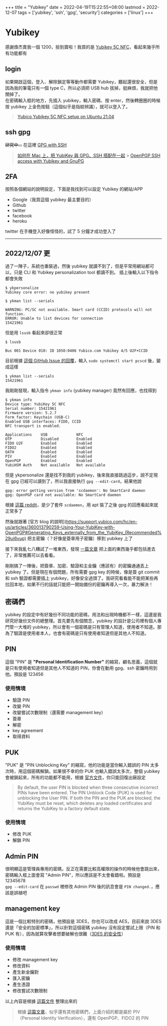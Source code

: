 +++
title = "Yubikey"
date = 2022-04-19T15:22:55+08:00
lastmod = 2022-12-07
tags = ['yubikey', 'ssh', 'gpg', 'security']
categories = ['linux']
+++

# Yubikey
感謝煥杰賣我一個 1200，撿到寶啦！我買的是 [Yubikey 5C NFC](https://www.yubico.com/tw/product/yubikey-5c-nfc/)，看起來幾乎所有功能都有

## login

如果開啟這個，登入、解除鎖定等等動作都需要 Yubikey，聽起還很安全，但是因為我的筆電只有一個 type C，所以必須把 USB hub 拔掉，挺麻煩，我就把他關掉了。  
在密碼輸入框的地方，先插入 yubikey，輸入密碼、按 enter，然後轉圈圈的時候按 yubikey 上金色按鈕（這個似乎是指紋辨識），就可以登入了。

> [Yubico Yubikey 5C NFC setup on Ubuntu 21.04](https://oscfr.com/blog/tech/yubico-yubikey-5c-nfc-setup-on-ubuntu-2104/)

## ssh gpg

~~研究中...~~
在這裡 [GPG with SSH](/posts/linux/gpg-with-ssh)

> [如何在 Mac 上，把 YubiKey 與 GPG、SSH 搭配在一起](https://medium.com/@SSWilsonKao/%E5%A6%82%E4%BD%95%E5%9C%A8-mac-%E4%B8%8A-%E6%8A%8A-yubikey-%E8%88%87-gpg-ssh-%E6%90%AD%E9%85%8D%E5%9C%A8%E4%B8%80%E8%B5%B7-5f842d20ad6a) > [OpenPGP SSH access with Yubikey and GnuPG](https://gist.github.com/artizirk/d09ce3570021b0f65469cb450bee5e29)

## 2FA

按照各個網站的說明設定，下面是我找到可以設定 Yubikey 的網站/APP

- Google（我買這個 yubikey 最主要目的）
- Github
- twitter
- facebook
- heroku

twitter 在手機登入好像怪怪的，試了 5 分鐘才成功登入了

---


## 2022/12/07 更

過了一陣子，系統也重裝過，然後 yubikey 就讀不到了，但是平常用網站都可以，只是 CLI 和 Yubikey personalization tool 都讀不到。
插上後輸入以下指令都會失敗


```
$ ykpersonalize
Yubikey core error: no yubikey present

$ ykman list --serials

WARNING: PC/SC not available. Smart card (CCID) protocols will not function.
ERROR: Unable to list devices for connection
15421961
```

但是用 `lsusb` 看起來卻很正常
```
$ lsusb

Bus 001 Device 010: ID 1050:0406 Yubico.com Yubikey 4/5 U2F+CCID
```

目前根據 [這個 GitHub Issue 的回覆](https://github.com/Yubico/yubioath-flutter/issues/786#issuecomment-1063656957)，輸入 `sudo systemctl start pcscd` 後，變成這樣

```
$ ykman list --serials
15421961
```

我剛剛發現，輸入指令 `ykman info` (yubikey manager) 竟然有回應，也找得到
```
$ ykman info
Device type: YubiKey 5C NFC
Serial number: 15421961
Firmware version: 5.2.7
Form factor: Keychain (USB-C)
Enabled USB interfaces: FIDO, CCID
NFC transport is enabled.

Applications    USB             NFC          
OTP             Disabled        Enabled      
FIDO U2F        Enabled         Enabled      
FIDO2           Enabled         Enabled      
OATH            Enabled         Enabled      
PIV             Enabled         Enabled      
OpenPGP         Enabled         Enabled      
YubiHSM Auth    Not available   Not available
```

但是 ykpersonalize 還是找不到我的 yubikey，後來我直接跳過這步，說不定現在 gpg 已經可以讀到了，所以我直接執行 `gpg --edit-card`，結果他說  
```
gpg: error getting version from 'scdaemon': No SmartCard daemon                                                          
gpg: OpenPGP card not available: No SmartCard daemon     
```

根據 [這篇 reddit](https://www.reddit.com/r/yubikey/comments/lbl4nn/having_some_trouble_with_gpg_and_yubikey/)，是少了套件 `scdaemon`，用 apt 裝了之後 gpg 的回應看起來就正常多了

然後就跟著 [官方 blog 的說明](https://support.yubico.com/hc/en-us/articles/360013790259-Using-Your-YubiKey-with-OpenPGP#Generating_Keys_externally_from_the_YubiKey_(Recommended%29ui6vup)  把主密鑰（？好像是簽章用子密鑰）移到 yubikey 上了

接下來我亂七八糟試了一堆東西，發現 [一篇文章](https://developer.okta.com/blog/2021/07/07/developers-guide-to-gpg) 把上面的東西幾乎都包括進去了，非常推薦可以去看看。

剛剛搞了一陣後，把簽章、加密、驗證和主金鑰（應該有）的密鑰通通丟上 yubikey 了。但是現在有個問題，所有需要 gpg key 的時候，像是簽 git commit 和 ssh 驗證都需要插上 yubikey，好像安全過頭了。我研究看看能不能把某些再拉回本地，如果不行的話就只能把一開始備份的密鑰再導入一次，暴力解決！

## 密碼們
yubikey 的設定中有好幾份不同功能的密碼，用法和出現時機都不一樣，這邊是我研究好幾份文件的總整理。首先要先有個關念，yubikey 的設計是公司裡有個人專門管一大堆的 yubikey，所以會有一個密碼是只有管理人知道，使用者不知道。那為了驗證是使用者本人，也會有密碼是只有使用者知道但是其他人不知道。

## PIN
這個 "PIN" 是 **"Personal Identification Number"** 的縮寫，顧名思義，這個就是只有使用者知道但是其他人不知道的 PIN，你會在動用 gpg、ssh 密鑰時用到他。預設是 123456  

### 使用情境
* 驗證 PIN
* 改變 PIN
* 改變嘗試次數限制（還需要 management key）
* 簽章
* 解密
* key agreement
* 取得資料

## PUK
"PUK" 是 "PIN Unblocking Key" 的縮寫，他的功能是當你輸入錯誤的 PIN 太多次時，用這個密碼解鎖。如果很不幸的你 PUK 也輸入錯誤太多次，整個 yubikey 會被鎖起來，所有的功能都不能用，根據 [官方文件](https://support.yubico.com/hc/en-us/articles/360015654100-YubiKey-PIN-and-PUK-User-Management-on-Windows)，你只能回復出廠設定  
> By default, the user PIN is blocked when three consecutive incorrect PINs have been entered. The PIN Unblock Code (PUK) is used for unblocking the User PIN. If both the PIN and the PUK are blocked, the YubiKey must be reset, which deletes any loaded certificates and returns the YubiKey to a factory default state.  

### 使用情境
* 修改 PUK
* 解鎖 PIN

## Admin PIN 
很明顯這是管理員專用的密碼，反正在需要比較高權限的操作的時候他會跳出來，密碼輸入框上面會寫 "Admin PIN"，所以應該是不太會看錯啦。預設是 12345678  
`gpg --edit-card` 在 `passwd` 裡修改 Admin PIN 後的訊息會是 `PIN changed.`，應該是誤植吧  

## management key
這是一個比較特別的密碼，他預設是 3DES，你也可以改成 AES，目前來說 3DES 還是「安全的加密標準」，所以針對這個密碼 yubikey 沒有設定嘗試上限（PIN 和 PUK 有），因為就算攻擊者想要破解也很難（[3DES 的安全性](https://zh.wikipedia.org/wiki/3DES#%E5%AE%89%E5%85%A8%E6%80%A7)）

### 使用情境
* 修改 management key
* 修改資料
* 產生新金鑰對
* 匯入密鑰
* 產生憑證
* 修改嘗試次數限制

以上內容是根據 [這篇文件](https://docs.yubico.com/yesdk/users-manual/application-piv/pin-puk-mgmt-key.html) 整理出來的

> 根據 [這篇文章](https://developers.yubico.com/yubikey-piv-manager/PIN_and_Management_Key.html)，似乎還有其他密碼們，上面介紹的都是屬於 PIV（Personal Identity Verification），還有 OpenPGP、FIDO2 的 PIN  


